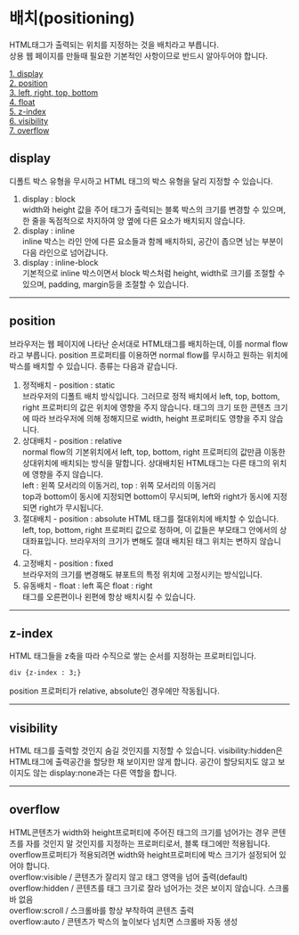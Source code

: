 # 배치(positioning)

HTML태그가 출력되는 위치를 지정하는 것을 배치라고 부릅니다.<br>
상용 웹 페이지를 만들때 필요한 기본적인 사항이므로 반드시 알아두어야 합니다.

[1. display](#display)<br>
[2. position](#position)<br>
[3. left, right, top, bottom]()<br>
[4. float]()<br>
[5. z-index](#z-index)<br>
[6. visibility](#visibility)<br>
[7. overflow](#overflow)<br>

## display

디폴트 박스 유형을 무시하고 HTML 태그의 박스 유형을 달리 지정할 수 있습니다.<br>

1. display : block <br>
   width와 height 값을 주어 태그가 출력되는 블록 박스의 크기를 변경할 수 있으며, 한 줄을 독점적으로 차지하여 양 옆에 다른 요소가 배치되지 않습니다.
2. display : inline<br>
   inline 박스는 라인 안에 다른 요소들과 함께 배치하되, 공간이 좁으면 남는 부분이 다음 라인으로 넘어갑니다.
3. display : inline-block<br>
   기본적으로 inline 박스이면서 block 박스처럼 height, width로 크기를 조절할 수 있으며, padding, margin등을 조절할 수 있습니다.

---

## position

브라우저는 웹 페이지에 나타난 순서대로 HTML태그를 배치하는데, 이를 normal flow라고 부릅니다. position 프로퍼티를 이용하면 normal flow를 무시하고 원하는 위치에 박스를 배치할 수 있습니다. 종류는 다음과 같습니다.

1. 정적배치 - position : static<br>
   브라우저의 디폴트 배치 방식입니다. 그러므로 정적 배치에서 left, top, bottom, right 프로퍼티의 값은 위치에 영향을 주지 않습니다. 태그의 크기 또한 콘텐츠 크기에 따라 브라우저에 의해 정해지므로 width, height 프로퍼티도 영향을 주지 않습니다.
2. 상대배치 - position : relative<br>
   normal flow의 기본위치에서 left, top, bottom, right 프로퍼티의 값만큼 이동한 상대위치에 배치되는 방식을 말합니다. 상대배치된 HTML태그는 다른 태그의 위치에 영향을 주지 않습니다.<br>
   left : 왼쪽 모서리의 이동거리, top : 위쪽 모서리의 이동거리<br>
   top과 bottom이 동시에 지정되면 bottom이 무시되며, left와 right가 동시에 지정되면 right가 무시됩니다.
3. 절대배치 - position : absolute
   HTML 태그를 절대위치에 배치할 수 있습니다. left, top, bottom, right 프로퍼티 값으로 정하며, 이 값들은 부모태그 안에서의 상대좌표입니다. 브라우저의 크기가 변해도 절대 배치된 태그 위치는 변하지 않습니다.
4. 고정배치 - position : fixed<br>
   브라우저의 크기를 변경해도 뷰포트의 특정 위치에 고정시키는 방식입니다.
5. 유동배치 - float : left 혹은 float : right<br>
   태그를 오른편이나 왼편에 항상 배치시킬 수 있습니다.

---

## z-index<br>

HTML 태그들을 z축을 따라 수직으로 쌓는 순서를 지정하는 프로퍼티입니다.

```HTML
div {z-index : 3;}
```

position 프로퍼티가 relative, absolute인 경우에만 작동됩니다.

---

## visibility<br>

HTML 태그를 출력할 것인지 숨길 것인지를 지정할 수 있습니다. visibility:hidden은 HTML태그에 출력공간을 할당한 채 보이지만 않게 합니다. 공간이 할당되지도 않고 보이지도 않는 display:none과는 다른 역할을 합니다.

---

## overflow

HTML콘텐츠가 width와 height프로퍼티에 주어진 태그의 크기를 넘어가는 경우 콘텐츠를 자를 것인지 말 것인지를 지정하는 프로퍼티로서, 블록 태그에만 적용됩니다. overflow프로퍼티가 적용되려면 width와 height프로퍼티에 박스 크기가 설정되어 있어야 합니다.<br>
overflow:visible / 콘텐츠가 잘리지 않고 태그 영역을 넘어 출력(default)<br>
overflow:hidden / 콘텐츠를 태그 크기로 잘라 넘어가는 것은 보이지 않습니다. 스크롤바 없음<br>
overflow:scroll / 스크롤바를 항상 부착하여 콘텐츠 출력<br>
overflow:auto / 콘텐츠가 박스의 높이보다 넘치면 스크롤바 자동 생성<br>

